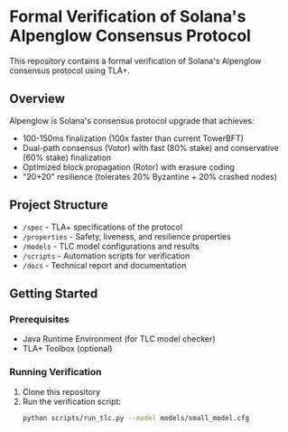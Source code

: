 # Formal Verification of Solana's Alpenglow Consensus Protocol

This repository contains a formal verification of Solana's Alpenglow consensus protocol using TLA+.

## Overview

Alpenglow is Solana's consensus protocol upgrade that achieves:
- 100-150ms finalization (100x faster than current TowerBFT)
- Dual-path consensus (Votor) with fast (80% stake) and conservative (60% stake) finalization
- Optimized block propagation (Rotor) with erasure coding
- "20+20" resilience (tolerates 20% Byzantine + 20% crashed nodes)

## Project Structure

- `/spec` - TLA+ specifications of the protocol
- `/properties` - Safety, liveness, and resilience properties
- `/models` - TLC model configurations and results
- `/scripts` - Automation scripts for verification
- `/docs` - Technical report and documentation

## Getting Started

### Prerequisites
- Java Runtime Environment (for TLC model checker)
- TLA+ Toolbox (optional)

### Running Verification
1. Clone this repository
2. Run the verification script:
   ```bash
   python scripts/run_tlc.py --model models/small_model.cfg